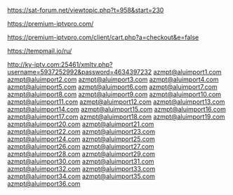 https://sat-forum.net/viewtopic.php?t=958&start=230

https://premium-iptvpro.com/

https://premium-iptvpro.com/client/cart.php?a=checkout&e=false

https://tempmail.io/ru/

http://ky-iptv.com:25461/xmltv.php?username=5937252992&password=4634397232
azmpt@aluimport1.com
azmpt@aluimport2.com
azmpt@aluimport3.com
azmpt@aluimport4.com
azmpt@aluimport5.com
azmpt@aluimport6.com
azmpt@aluimport7.com
azmpt@aluimport8.com
azmpt@aluimport9.com
azmpt@aluimport10.com
azmpt@aluimport11.com
azmpt@aluimport12.com
azmpt@aluimport13.com
azmpt@aluimport14.com
azmpt@aluimport15.com
azmpt@aluimport16.com
azmpt@aluimport17.com
azmpt@aluimport18.com
azmpt@aluimport19.com
azmpt@aluimport20.com
azmpt@aluimport21.com
azmpt@aluimport22.com
azmpt@aluimport23.com
azmpt@aluimport24.com
azmpt@aluimport25.com
azmpt@aluimport26.com
azmpt@aluimport27.com
azmpt@aluimport28.com
azmpt@aluimport29.com
azmpt@aluimport30.com
azmpt@aluimport31.com
azmpt@aluimport32.com
azmpt@aluimport33.com
azmpt@aluimport34.com
azmpt@aluimport35.com
azmpt@aluimport36.com
